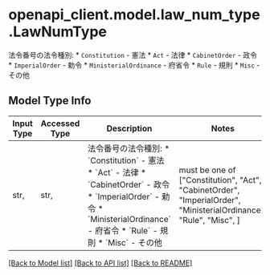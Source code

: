 # openapi_client.model.law_num_type.LawNumType

法令番号の法令種別:   * `Constitution`         - 憲法   * `Act`                  - 法律   * `CabinetOrder`         - 政令   * `ImperialOrder`        - 勅令   * `MinisterialOrdinance` - 府省令   * `Rule`                 - 規則   * `Misc`                 - その他

## Model Type Info
Input Type | Accessed Type | Description | Notes
------------ | ------------- | ------------- | -------------
str,  | str,  | 法令番号の法令種別:   * &#x60;Constitution&#x60;         - 憲法   * &#x60;Act&#x60;                  - 法律   * &#x60;CabinetOrder&#x60;         - 政令   * &#x60;ImperialOrder&#x60;        - 勅令   * &#x60;MinisterialOrdinance&#x60; - 府省令   * &#x60;Rule&#x60;                 - 規則   * &#x60;Misc&#x60;                 - その他 | must be one of ["Constitution", "Act", "CabinetOrder", "ImperialOrder", "MinisterialOrdinance", "Rule", "Misc", ] 

[[Back to Model list]](../../README.md#documentation-for-models) [[Back to API list]](../../README.md#documentation-for-api-endpoints) [[Back to README]](../../README.md)

